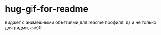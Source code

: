 # hug-gif-for-readme
виджет с анимешными объятиями для readme профиля. да и не только для ридми, аче)0
